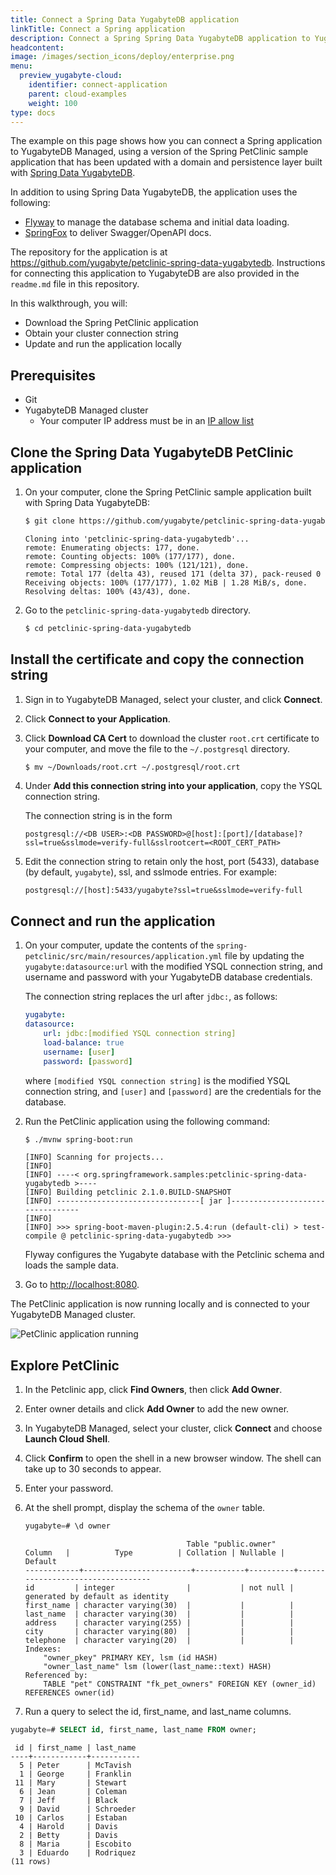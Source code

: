 ```yaml
---
title: Connect a Spring Data YugabyteDB application
linkTitle: Connect a Spring application
description: Connect a Spring Spring Data YugabyteDB application to YugabyteDB Managed.
headcontent:
image: /images/section_icons/deploy/enterprise.png
menu:
  preview_yugabyte-cloud:
    identifier: connect-application
    parent: cloud-examples
    weight: 100
type: docs
---
```


The example on this page shows how you can connect a Spring application to YugabyteDB Managed, using a version of the Spring PetClinic sample application that has been updated with a domain and persistence layer built with [Spring Data YugabyteDB](https://github.com/yugabyte/spring-data-yugabytedb).

In addition to using Spring Data YugabyteDB, the application uses the following:

- [Flyway](https://flywaydb.org/) to manage the database schema and initial data loading.
- [SpringFox](https://springfox.github.io/springfox/) to deliver Swagger/OpenAPI docs.

The repository for the application is at <https://github.com/yugabyte/petclinic-spring-data-yugabytedb>. Instructions for connecting this application to YugabyteDB are also provided in the `readme.md` file in this repository.

In this walkthrough, you will:

- Download the Spring PetClinic application
- Obtain your cluster connection string
- Update and run the application locally

## Prerequisites

- Git
- YugabyteDB Managed cluster
  - Your computer IP address must be in an [IP allow list](../../cloud-secure-clusters/add-connections/)

## Clone the Spring Data YugabyteDB PetClinic application

1. On your computer, clone the Spring PetClinic sample application built with Spring Data YugabyteDB:

    ```sh
    $ git clone https://github.com/yugabyte/petclinic-spring-data-yugabytedb.git
    ```

    ```output
    Cloning into 'petclinic-spring-data-yugabytedb'...
    remote: Enumerating objects: 177, done.
    remote: Counting objects: 100% (177/177), done.
    remote: Compressing objects: 100% (121/121), done.
    remote: Total 177 (delta 43), reused 171 (delta 37), pack-reused 0
    Receiving objects: 100% (177/177), 1.02 MiB | 1.28 MiB/s, done.
    Resolving deltas: 100% (43/43), done.
    ```

1. Go to the `petclinic-spring-data-yugabytedb` directory.

    ```sh
    $ cd petclinic-spring-data-yugabytedb
    ```

## Install the certificate and copy the connection string

1. Sign in to YugabyteDB Managed, select your cluster, and click **Connect**.

1. Click **Connect to your Application**.

1. Click **Download CA Cert** to download the cluster `root.crt` certificate to your computer, and move the file to the `~/.postgresql` directory.

    ```sh
    $ mv ~/Downloads/root.crt ~/.postgresql/root.crt
    ```

1. Under **Add this connection string into your application**, copy the YSQL connection string.

    The connection string is in the form

    ```url
    postgresql://<DB USER>:<DB PASSWORD>@[host]:[port]/[database]?ssl=true&sslmode=verify-full&sslrootcert=<ROOT_CERT_PATH>
    ```

1. Edit the connection string to retain only the host, port (5433), database (by default, `yugabyte`), ssl, and sslmode entries. For example:

    ```url
    postgresql://[host]:5433/yugabyte?ssl=true&sslmode=verify-full
    ```

## Connect and run the application

1. On your computer, update the contents of the `spring-petclinic/src/main/resources/application.yml` file by updating the `yugabyte:datasource:url` with the modified YSQL connection string, and username and password with your YugabyteDB database credentials.

    The connection string replaces the url after `jdbc:`, as follows:

    ```yaml
    yugabyte:
    datasource:
        url: jdbc:[modified YSQL connection string]
        load-balance: true
        username: [user]
        password: [password]
    ```

    where `[modified YSQL connection string]` is the modified YSQL connection string, and `[user]` and `[password]` are the credentials for the database.

1. Run the PetClinic application using the following command:

    ```sh
    $ ./mvnw spring-boot:run
    ```

    ```output
    [INFO] Scanning for projects...
    [INFO]
    [INFO] ----< org.springframework.samples:petclinic-spring-data-yugabytedb >----
    [INFO] Building petclinic 2.1.0.BUILD-SNAPSHOT
    [INFO] --------------------------------[ jar ]---------------------------------
    [INFO]
    [INFO] >>> spring-boot-maven-plugin:2.5.4:run (default-cli) > test-compile @ petclinic-spring-data-yugabytedb >>>
    ```

    Flyway configures the Yugabyte database with the Petclinic schema and loads the sample data.

1. Go to <http://localhost:8080>.

The PetClinic application is now running locally and is connected to your YugabyteDB Managed cluster.

![PetClinic application running](/images/yb-cloud/petclinic-springdata.png)

## Explore PetClinic

1. In the Petclinic app, click **Find Owners**, then click **Add Owner**.

1. Enter owner details and click **Add Owner** to add the new owner.

1. In YugabyteDB Managed, select your cluster, click **Connect** and choose **Launch Cloud Shell**.

1. Click **Confirm** to open the shell in a new browser window. The shell can take up to 30 seconds to appear.

1. Enter your password.

1. At the shell prompt, display the schema of the `owner` table.

    ```sql
    yugabyte=# \d owner
    ```

    ```output
                                        Table "public.owner"
    Column   |          Type          | Collation | Nullable |             Default
    ------------+------------------------+-----------+----------+----------------------------------
    id         | integer                |           | not null | generated by default as identity
    first_name | character varying(30)  |           |          |
    last_name  | character varying(30)  |           |          |
    address    | character varying(255) |           |          |
    city       | character varying(80)  |           |          |
    telephone  | character varying(20)  |           |          |
    Indexes:
        "owner_pkey" PRIMARY KEY, lsm (id HASH)
        "owner_last_name" lsm (lower(last_name::text) HASH)
    Referenced by:
        TABLE "pet" CONSTRAINT "fk_pet_owners" FOREIGN KEY (owner_id) REFERENCES owner(id)
    ```

1. Run a query to select the id, first_name, and last_name columns.

```sql
yugabyte=# SELECT id, first_name, last_name FROM owner;
```

```output
 id | first_name | last_name
----+------------+-----------
  5 | Peter      | McTavish
  1 | George     | Franklin
 11 | Mary       | Stewart
  6 | Jean       | Coleman
  7 | Jeff       | Black
  9 | David      | Schroeder
 10 | Carlos     | Estaban
  4 | Harold     | Davis
  2 | Betty      | Davis
  8 | Maria      | Escobito
  3 | Eduardo    | Rodriquez
(11 rows)
```
